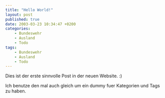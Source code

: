 ```yaml
---
title: "Hello World!"
layout: post
published: true
date: 2003-03-23 10:34:47 +0200
categories:
    - Bundeswehr
    - Ausland
    - Todo
tags:
    - Bundeswehr
    - Ausland
    - Todo
---
```


Dies ist der erste sinnvolle Post in der neuen Website. :)

Ich benutze den mal auch gleich um ein dummy fuer Kategorien und Tags zu haben.



